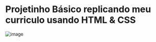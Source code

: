 # Projetinho Básico replicando meu curriculo usando HTML & CSS

![image](https://github.com/Winn4K/curriculo/assets/58668609/7cb78c4b-4a2c-4c4d-bb9f-60b1f59211f7)
